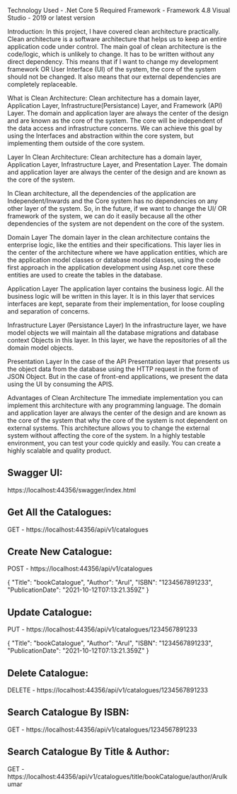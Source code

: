 
Technology Used - .Net Core 5
Required Framework - Framework 4.8
Visual Studio - 2019 or latest version

Introduction:
In this project, I have covered clean architecture practically. Clean architecture is a software architecture that helps us to keep an entire application code under control. The main goal of clean architecture is the code/logic, which is unlikely to change. It has to be written without any direct dependency. This means that if I want to change my development framework OR User Interface (UI) of the system, the core of the system should not be changed. It also means that our external dependencies are completely replaceable.

What is Clean Architecture:
Clean architecture has a domain layer, Application Layer, Infrastructure(Persistance) Layer, and Framework (API) Layer. The domain and application layer are always the center of the design and are known as the core of the system. The core will be independent of the data access and infrastructure concerns. We can achieve this goal by using the Interfaces and abstraction within the core system, but implementing them outside of the core system.

Layer In Clean Architecture:
Clean architecture has a domain layer, Application Layer, Infrastructure Layer, and Presentation Layer. The domain and application layer are always the center of the design and are known as the core of the system.

In Clean architecture, all the dependencies of the application are Independent/Inwards and the Core system has no dependencies on any other layer of the system. So, in the future, if we want to change the UI/ OR framework of the system, we can do it easily because all the other dependencies of the system are not dependent on the core of the system.

Domain Layer
The domain layer in the clean architecture contains the enterprise logic, like the entities and their specifications. This layer lies in the center of the architecture where we have application entities, which are the application model classes or database model classes, using the code first approach in the application development using Asp.net core these entities are used to create the tables in the database.

Application Layer
The application layer contains the business logic. All the business logic will be written in this layer. It is in this layer that services interfaces are kept, separate from their implementation, for loose coupling and separation of concerns.

Infrastructure Layer (Persistance Layer)
In the infrastructure layer, we have model objects we will maintain all the database migrations and database context Objects in this layer. In this layer, we have the repositories of all the domain model objects.

Presentation Layer
In the case of the API Presentation layer that presents us the object data from the database using the HTTP request in the form of JSON Object. But in the case of front-end applications, we present the data using the UI by consuming the APIS.

Advantages of Clean Architecture
The immediate implementation you can implement this architecture with any programming language.
The domain and application layer are always the center of the design and are known as the core of the system that why the core of the system is not dependent on external systems.
This architecture allows you to change the external system without affecting the core of the system.
In a highly testable environment, you can test your code quickly and easily.
You can create a highly scalable and quality product.

Swagger UI:
-----------
https://localhost:44356/swagger/index.html



Get All the Catalogues:
----------------------
GET - https://localhost:44356/api/v1/catalogues



Create New Catalogue:
---------------------
POST - https://localhost:44356/api/v1/catalogues

{
  "Title": "bookCatalogue",
  "Author": "Arul",
  "ISBN": "1234567891233",
  "PublicationDate": "2021-10-12T07:13:21.359Z"
}


Update Catalogue:
-----------------
PUT - https://localhost:44356/api/v1/catalogues/1234567891233

{
  "Title": "bookCatalogue",
  "Author": "Arul",
  "ISBN": "1234567891233",
  "PublicationDate": "2021-10-12T07:13:21.359Z"
}



Delete Catalogue:
-----------------
DELETE - https://localhost:44356/api/v1/catalogues/1234567891233



Search Catalogue By ISBN:
------------------------
GET - https://localhost:44356/api/v1/catalogues/1234567891233



Search Catalogue By Title & Author:
----------------------------------
GET - https://localhost:44356/api/v1/catalogues/title/bookCatalogue/author/Arulkumar
